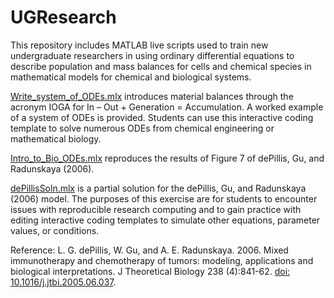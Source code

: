 # UGResearch

This repository includes MATLAB live scripts used to train new undergraduate researchers in using ordinary differential equations to describe population and mass balances for cells and chemical species in mathematical models for chemical and biological systems.

[Write_system_of_ODEs.mlx](https://github.com/ashleefv/UGResearch/blob/master/Write_system_of_ODEs.mlx) introduces material balances through the acronym IOGA for In – Out + Generation = Accumulation. A worked example of a system of ODEs is provided. Students can use this interactive coding template to solve numerous ODEs from chemical engineering or mathematical biology.

[Intro_to_Bio_ODEs.mlx](https://github.com/ashleefv/UGResearch/blob/master/Intro_to_Bio_ODEs.mlx) reproduces the results of Figure 7 of  dePillis, Gu, and Radunskaya (2006).

[dePillisSoln.mlx](https://github.com/ashleefv/UGResearch/blob/master/dePillisSoln.mlx) is a partial solution for the dePillis, Gu, and Radunskaya (2006) model. The purposes of this exercise are for students to encounter issues with reproducible research computing and to gain practice with editing interactive coding templates to simulate other equations, parameter values, or conditions.

Reference:
L. G. dePillis, W. Gu, and A. E. Radunskaya. 2006. Mixed immunotherapy and chemotherapy of tumors: modeling, applications and biological interpretations. J Theoretical Biology 238 (4):841-62. [doi: 10.1016/j.jtbi.2005.06.037](https://pubmed.ncbi.nlm.nih.gov/16153659/).
